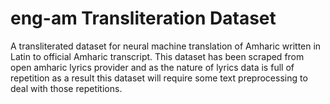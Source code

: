 # eng-am Transliteration Dataset
A transliterated dataset for neural machine translation of Amharic written in Latin to official Amharic transcript. This dataset has been scraped from open amharic lyrics provider and as the nature of lyrics data is full of repetition as a result this dataset will require some text preprocessing to deal with those repetitions.
